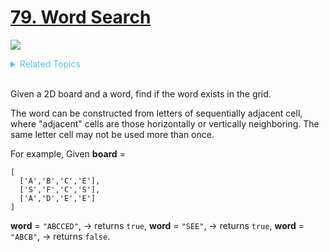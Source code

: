 # [79. Word Search](https://leetcode.com/problems/word-search/description/)

![](https://img.shields.io/badge/Difficulty-Medium-F8AF40.svg)

<details>
<summary style="color:#4FC3F7">Related Topics</summary>

* [`Array`](https://leetcode.com/tag/array/)
* [`Backtracking`](https://leetcode.com/tag/backtracking/)

</details>
<br />

Given a 2D board and a word, find if the word exists in the grid.

The word can be constructed from letters of sequentially adjacent cell, where "adjacent" cells are those horizontally or vertically neighboring. The same letter cell may not be used more than once.

For example,
Given **board** =

    [
      ['A','B','C','E'],
      ['S','F','C','S'],
      ['A','D','E','E']
    ]


**word** = `"ABCCED"`, -> returns `true`,
**word** = `"SEE"`, -> returns `true`,
**word** = `"ABCB"`, -> returns `false`.
